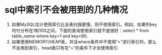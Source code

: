 # sql中索引不会被用到的几种情况

1. 如果MySQL估计使用索引比全表扫描更慢，则不使用索引。例如，如果列key均匀分布在1和100之间，下面的查询使用索引就不是很好：select * from table_name where key>1 and key<90;
2. 如果使用MEMORY/HEAP表，并且where条件中不使用“=”进行索引列，那么不会用到索引，head表只有在“=”的条件下才会使用索引